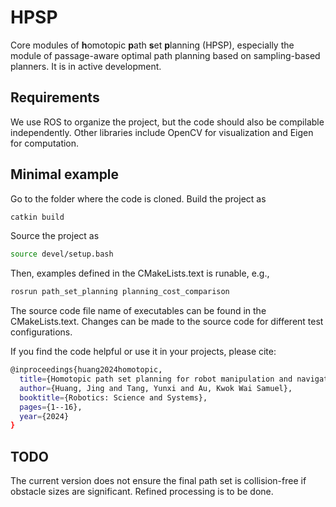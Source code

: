 # HPSP
Core modules of **h**omotopic **p**ath **s**et **p**lanning (HPSP), especially the module of passage-aware optimal path planning based on sampling-based planners. It is in active development.
## Requirements
We use ROS to organize the project, but the code should also be compilable independently. Other libraries include OpenCV for visualization and Eigen for computation.
## Minimal example
Go to the folder where the code is cloned. Build the project as
```sh
catkin build
```
Source the project as
```sh
source devel/setup.bash
```
Then, examples defined in the CMakeLists.text is runable, e.g.,
```sh
rosrun path_set_planning planning_cost_comparison
```
The source code file name of executables can be found in the CMakeLists.text. Changes can be made to the source code for different test configurations.

If you find the code helpful or use it in your projects, please cite:
```sh
@inproceedings{huang2024homotopic,
  title={Homotopic path set planning for robot manipulation and navigation},
  author={Huang, Jing and Tang, Yunxi and Au, Kwok Wai Samuel},
  booktitle={Robotics: Science and Systems},
  pages={1--16},
  year={2024}
}
```
## TODO
The current version does not ensure the final path set is collision-free if obstacle sizes are significant. Refined processing is to be done.
